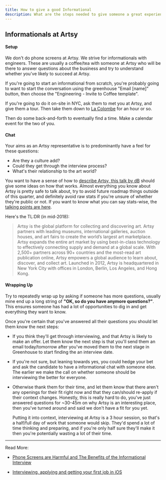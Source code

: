 ```yaml
---
title: How to give a good Informational
description: What are the steps needed to give someone a great experience.
---
```


## Informationals at Artsy

#### Setup

We don't do phone screens at Artsy. We strive for informationals with engineers. These are usually a coffee/tea
with someone at Artsy who will be there to answer questions about the business and try to understand whether you've
likely to succeed at Artsy.

If you're going to start an informational from scratch, you're probably going to want to start the conversation
using the greenhouse "Email [name]" button, then choose the "Engineering - Invite to Coffee template".

If you're going to do it on-site in NYC, ask them to met you at Artsy, and give them a tour. Then take them down to
[La Colombe](https://code.dblock.org/2016/08/30/phone-screens-are-harmful-and-the-benefits-of-the-informational-interview.html1)
for an hour or so.

Then do some back-and-forth to eventually find a time. Make a calendar event for the two of you.

#### Chat

Your aims as an Artsy representative is to predominantly have a feel for these questions:

- Are they a culture add?
- Could they get through the interview process?
- What's their relationship to the art world?

You want to have a sense of how to
[describe Artsy, this talk by dB](https://code.dblock.org/2017/10/10/artsy-overview-for-coalition-for-queens-and-q-and-a.html)
should give some ideas on how that works. Almost everything you know about Artsy is pretty safe to talk about, try
to avoid future roadmap things outside of this quarter, and definitely avoid raw stats if you're unsure of whether
they're public or not. If you want to know what you can say stats-wise, the
[talking points are here](https://sites.google.com/a/artsymail.com/intranet/communications/media-one-sheet).

Here's the TL:DR (in mid-2018):

> Artsy is the global platform for collecting and discovering art. Artsy partners with leading museums,
> international galleries, auction houses, and art fairs to create the world’s largest art marketplace. Artsy
> expands the entire art market by using best-in-class technology to effectively connecting supply and demand at a
> global scale. With 2,500+ partners across 90+ countries and the most-read art publication online, Artsy empowers
> a global audience to learn about, discover, and collect art. Launched in 2012, Artsy is headquartered in New York
> City with offices in London, Berlin, Los Angeles, and Hong Kong.

#### Wrapping Up

Try to repeatedly wrap up by asking if someone has more questions, usually mine end up a long string of **"OK, so
do you have anymore questions?"**. This ensures someone has had a lot of opportunities to dig in and get everything
they want to know.

Once you're certain that you've answered all their questions you should let them know the next steps:

- If you think they'll get through interviewing, and that Artsy is likely to make an offer. Let them know the next
  step is that you'll send them an email today/tomorrow after you've moved them to the next stage in Greenhouse to
  start finding the an interview date.

- If you're not sure, but leaning towards yes, you could hedge your bet and ask the candidate to have a
  informational chat with someone else. The earlier we make the call on whether someone should be interviewing the
  better for everyone.

- Otherwise thank them for their time, and let them know that there aren't any openings for their fit right now and
  that they can/should re-apply if their context changes. Honestly, this is really hard to do, you've just answered
  questions for ~30-45m on why Artsy is an interesting place, then you've turned around and said we don't have a
  fit for you yet.

  Putting it into context, interviewing at Artsy is a 3 hour session, so that's a half/full day of work that
  someone would skip. They'd spend a lot of time thinking and preparing, and if you're only half sure they'll make
  it then you're potentially wasting a lot of their time.

---

Read More:

- [Phone Screens are Harmful and The Benefits of the Informational Interview](https://code.dblock.org/2016/08/30/phone-screens-are-harmful-and-the-benefits-of-the-informational-interview.html)

- [Interviewing, applying and getting your first job in iOS](http://artsy.github.io/blog/2016/01/30/iOS-Junior-Interviews/)
